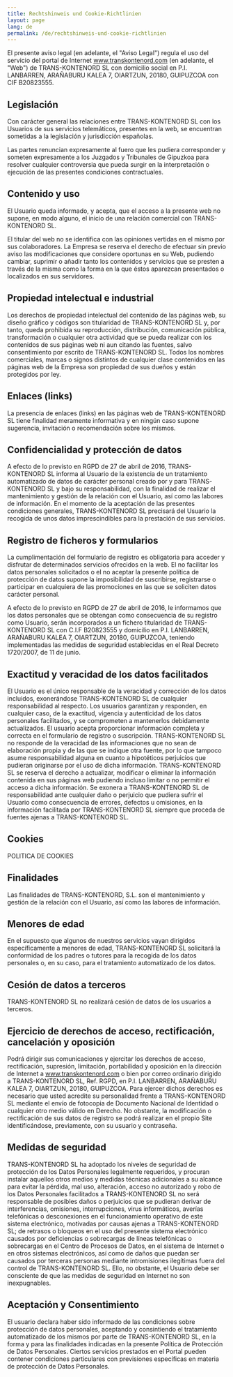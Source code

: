 ```yaml
---
title: Rechtshinweis und Cookie-Richtlinien
layout: page
lang: de
permalink: /de/rechtshinweis-und-cookie-richtlinien
---
```


El presente aviso legal (en adelante, el "Aviso Legal") regula el uso del servicio del portal de Internet www.transkontenord.com (en adelante, el "Web") de TRANS-KONTENORD SL con domicilio social en P.I. LANBARREN, ARAÑABURU KALEA 7, OIARTZUN, 20180, GUIPUZCOA con CIF B20823555.

## Legislación

Con carácter general las relaciones entre TRANS-KONTENORD SL con los Usuarios de sus servicios telemáticos, presentes en la web, se encuentran sometidas a la legislación y jurisdicción españolas.

Las partes renuncian expresamente al fuero que les pudiera corresponder y someten expresamente a los Juzgados y Tribunales de Gipuzkoa para resolver cualquier controversia que pueda surgir en la interpretación o ejecución de las presentes condiciones contractuales.

## Contenido y uso

El Usuario queda informado, y acepta, que el acceso a la presente web no supone, en modo alguno, el inicio de una relación comercial con TRANS-KONTENORD SL.

El titular del web no se identifica con las opiniones vertidas en el mismo por sus colaboradores. La Empresa se reserva el derecho de efectuar sin previo aviso las modificaciones que considere oportunas en su Web, pudiendo cambiar, suprimir o añadir tanto los contenidos y servicios que se presten a través de la misma como la forma en la que éstos aparezcan presentados o localizados en sus servidores.

## Propiedad intelectual e industrial

Los derechos de propiedad intelectual del contenido de las páginas web, su diseño gráfico y códigos son titularidad de TRANS-KONTENORD SL y, por tanto, queda prohibida su reproducción, distribución, comunicación pública, transformación o cualquier otra actividad que se pueda realizar con los contenidos de sus páginas web ni aun citando las fuentes, salvo consentimiento por escrito de TRANS-KONTENORD SL. Todos los nombres comerciales, marcas o signos distintos de cualquier clase contenidos en las páginas web de la Empresa son propiedad de sus dueños y están protegidos por ley.

## Enlaces (links)

La presencia de enlaces (links) en las páginas web de TRANS-KONTENORD SL tiene finalidad meramente informativa y en ningún caso supone sugerencia, invitación o recomendación sobre los mismos.

## Confidencialidad y protección de datos

A efecto de lo previsto en RGPD de 27 de abril de 2016, TRANS-KONTENORD SL informa al Usuario de la existencia de un tratamiento automatizado de datos de carácter personal creado por y para TRANS-KONTENORD SL y bajo su responsabilidad, con la finalidad de realizar el mantenimiento y gestión de la relación con el Usuario, así como las labores de información. En el momento de la aceptación de las presentes condiciones generales, TRANS-KONTENORD SL precisará del Usuario la recogida de unos datos imprescindibles para la prestación de sus servicios.

## Registro de ficheros y formularios

La cumplimentación del formulario de registro es obligatoria para acceder y disfrutar de determinados servicios ofrecidos en la web. El no facilitar los datos personales solicitados o el no aceptar la presente política de protección de datos supone la imposibilidad de suscribirse, registrarse o participar en cualquiera de las promociones en las que se soliciten datos carácter personal.

A efecto de lo previsto en RGPD de 27 de abril de 2016, le informamos que los datos personales que se obtengan como consecuencia de su registro como Usuario, serán incorporados a un fichero titularidad de TRANS-KONTENORD SL con C.I.F B20823555 y domicilio en P.I. LANBARREN, ARAÑABURU KALEA 7, OIARTZUN, 20180, GUIPUZCOA, teniendo implementadas las medidas de seguridad establecidas en el Real Decreto 1720/2007, de 11 de junio.

## Exactitud y veracidad de los datos facilitados

El Usuario es el único responsable de la veracidad y corrección de los datos incluidos, exonerándose TRANS-KONTENORD SL de cualquier responsabilidad al respecto. Los usuarios garantizan y responden, en cualquier caso, de la exactitud, vigencia y autenticidad de los datos personales facilitados, y se comprometen a mantenerlos debidamente actualizados. El usuario acepta proporcionar información completa y correcta en el formulario de registro o suscripción. TRANS-KONTENORD SL no responde de la veracidad de las informaciones que no sean de elaboración propia y de las que se indique otra fuente, por lo que tampoco asume responsabilidad alguna en cuanto a hipotéticos perjuicios que pudieran originarse por el uso de dicha información.  TRANS-KONTENORD SL se reserva el derecho a actualizar, modificar o eliminar la información contenida en sus páginas web pudiendo incluso limitar o no permitir el acceso a dicha información. Se exonera a TRANS-KONTENORD SL de responsabilidad ante cualquier daño o perjuicio que pudiera sufrir el Usuario como consecuencia de errores, defectos u omisiones, en la información facilitada por TRANS-KONTENORD SL siempre que proceda de fuentes ajenas a TRANS-KONTENORD SL.

## Cookies

POLITICA DE COOKIES

## Finalidades

Las finalidades de TRANS-KONTENORD, S.L. son el mantenimiento y gestión de la relación con el Usuario, así como las labores de información.

## Menores de edad

En el supuesto que algunos de nuestros servicios vayan dirigidos específicamente a menores de edad, TRANS-KONTENORD SL solicitará la conformidad de los padres o tutores para la recogida de los datos personales o, en su caso, para el tratamiento automatizado de los datos.

## Cesión de datos a terceros

TRANS-KONTENORD SL no realizará cesión de datos de los usuarios a terceros.

## Ejercicio de derechos de acceso, rectificación, cancelación y oposición

Podrá dirigir sus comunicaciones y ejercitar los derechos de acceso, rectificación, supresión, limitación, portabilidad y oposición en la dirección de Internet a www.transkontenord.com o bien por correo ordinario dirigido a TRANS-KONTENORD SL, Ref. RGPD, en P.I. LANBARREN, ARAÑABURU KALEA 7, OIARTZUN, 20180, GUIPUZCOA. Para ejercer dichos derechos es necesario que usted acredite su personalidad frente a TRANS-KONTENORD SL mediante el envío de fotocopia de Documento Nacional de Identidad o cualquier otro medio válido en Derecho. No obstante, la modificación o rectificación de sus datos de registro se podrá realizar en el propio Site identificándose, previamente, con su usuario y contraseña.

## Medidas de seguridad

TRANS-KONTENORD SL   ha adoptado los niveles de seguridad de protección de los Datos Personales legalmente requeridos, y procuran instalar aquellos otros medios y medidas técnicas adicionales a su alcance para evitar la pérdida, mal uso, alteración, acceso no autorizado y robo de los Datos Personales facilitados a TRANS-KONTENORD SL no será responsable de posibles daños o perjuicios que se pudieran derivar de interferencias, omisiones, interrupciones, virus informáticos, averías telefónicas o desconexiones en el funcionamiento operativo de este sistema electrónico, motivadas por causas ajenas a TRANS-KONTENORD SL; de retrasos o bloqueos en el uso del presente sistema electrónico causados por deficiencias o sobrecargas de líneas telefónicas o sobrecargas en el Centro de Procesos de Datos, en el sistema de Internet o en otros sistemas electrónicos, así como de daños que puedan ser causados por terceras personas mediante intromisiones ilegítimas fuera del control de TRANS-KONTENORD SL. Ello, no obstante, el Usuario debe ser consciente de que las medidas de seguridad en Internet no son inexpugnables.

## Aceptación y Consentimiento

El usuario declara haber sido informado de las condiciones sobre protección de datos personales, aceptando y consintiendo el tratamiento automatizado de los mismos por parte de TRANS-KONTENORD SL, en la forma y para las finalidades indicadas en la presente Política de Protección de Datos Personales. Ciertos servicios prestados en el Portal pueden contener condiciones particulares con previsiones específicas en materia de protección de Datos Personales.
